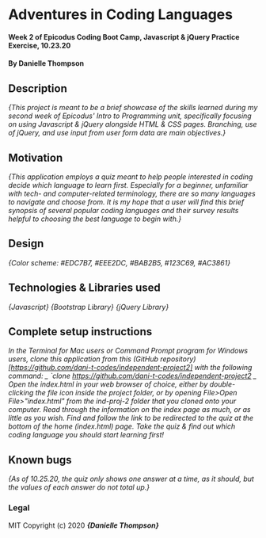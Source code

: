 # Adventures in Coding Languages

#### Week 2 of Epicodus Coding Boot Camp, Javascript & jQuery Practice Exercise, 10.23.20

#### By Danielle Thompson

## Description
_{This project is meant to be a brief showcase of the skills learned during my second week of Epicodus' Intro to Programming unit, specifically focusing on using Javascript & jQuery alongside HTML & CSS pages. Branching, use of jQuery, and use input from user form data are main objectives.}_

## Motivation 
_{This application employs a quiz meant to help people interested in coding decide which language to learn first. Especially for a beginner, unfamiliar with tech- and computer-related terminology, there are *so* many languages to navigate and choose from. It is my hope that a user will find this brief synopsis of several popular coding languages and their survey results helpful to choosing the best language to begin with.}_

## Design 
_{Color scheme: #EDC7B7, #EEE2DC, #BAB2B5, #123C69, #AC3861}_

## Technologies & Libraries used

_{Javascript}_
_{Bootstrap Library}_
_{jQuery Library}_

## Complete setup instructions
*_In the Terminal for Mac users or Command Prompt program for Windows users, clone this application from this (GitHub repository)[https://github.com/dani-t-codes/independent-project2] with the following command:_*
*_ `clone https://github.com/dani-t-codes/independent-project2 _*
*_Open the index.html in your web browser of choice, either by double-clicking the file icon inside the project folder, or by opening File>Open File>"index.html" from the ind-proj-2 folder that you cloned onto your computer._*
*_Read through the information on the index page as much, or as little as you wish._*
*_Find and follow the link to be redirected to the quiz at the bottom of the home (index.html) page._*
*_Take the quiz & find out which coding language you should start learning first!_*

## Known bugs

_{As of 10.25.20, the quiz only shows one answer at a time, as it should, but the values of each answer do not total up.}_

### Legal 

MIT Copyright (c) 2020 **_{Danielle Thompson}_**